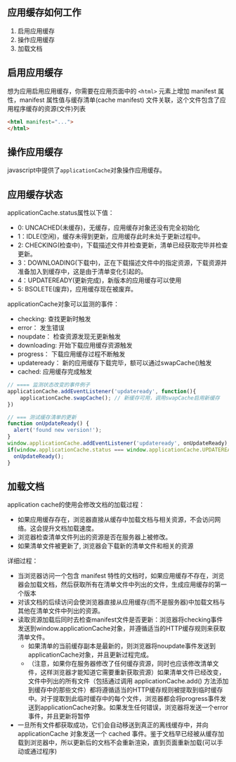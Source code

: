 
## 应用缓存如何工作
1. 启用应用缓存 
2. 操作应用缓存
3. 加载文档

## 启用应用缓存
想为应用启用应用缓存，你需要在应用页面中的 `<html>` 元素上增加 manifest 属性，manifest 属性值与缓存清单(cache manifest) 文件关联，这个文件包含了应用程序缓存的资源(文件)列表

```html
<html manifest="...">
</html>
```

## 操作应用缓存
javascript中提供了`applicationCache`对象操作应用缓存。


## 应用缓存状态
applicationCache.status属性以下值：
* 0: UNCACHED(未缓存)，无缓存，应用缓存对象还没有完全初始化
* 1：IDLE(空闲)，缓存未得到更新，应用缓存此时未处于更新过程中。
* 2: CHECKING(检查中)，下载描述文件并检查更新，清单已经获取完毕并检查更新。
* 3：DOWNLOADING(下载中)，正在下载描述文件中的指定资源，下载资源并准备加入到缓存中，这是由于清单变化引起的。
* 4：UPDATEREADY(更新完成)，新版本的应用缓存可以使用
* 5: BSOLETE(废弃)，应用缓存现在被废弃。

applicationCache对象可以监测的事件：
* checking: 查找更新时触发
* error： 发生错误
* noupdate： 检查资源发现无更新触发
* downloading: 开始下载应用缓存资源触发
* progress： 下载应用缓存过程不断触发
* updateready： 新的应用缓存下载完毕，额可以通过swapCache()触发
* cached: 应用缓存完成触发
```js
// ==== 监测状态改变的事件例子
applicationCache.addEventListener('updateready', function(){
    applicationCache.swapCache(); // 新缓存可用，调用swapCache启用新缓存
})

// === 测试缓存清单的更新
function onUpdateReady() {
  alert('found new version!');
}
window.applicationCache.addEventListener('updateready', onUpdateReady);
if(window.applicationCache.status === window.applicationCache.UPDATEREADY) {
  onUpdateReady();
}
```
## 加载文档
application cache的使用会修改文档的加载过程：
* 如果应用缓存存在，浏览器直接从缓存中加载文档与相关资源，不会访问网络。这会提升文档加载速度。
* 浏览器检查清单文件列出的资源是否在服务器上被修改。
* 如果清单文件被更新了, 浏览器会下载新的清单文件和相关的资源

详细过程：
* 当浏览器访问一个包含 manifest 特性的文档时，如果应用缓存不存在，浏览器会加载文档，然后获取所有在清单文件中列出的文件，生成应用缓存的第一个版本
* 对该文档的后续访问会使浏览器直接从应用缓存(而不是服务器)中加载文档与其他在清单文件中列出的资源。
* 读取资源加载后同时去检查manifest文件是否更新：浏览器将checking事件发送到window.applicationCache对象，并遵循适当的HTTP缓存规则来获取清单文件。
    * 如果清单的当前缓存副本是最新的，则浏览器将noupdate事件发送到applicationCache对象，并且更新过程完成。
    * （注意，如果你在服务器修改了任何缓存资源，同时也应该修改清单文件，这样浏览器才能知道它需要重新获取资源）如果清单文件已经改变，文件中列出的所有文件（包括通过调用 applicationCache.add() 方法添加到缓存中的那些文件）都将遵循适当的HTTP缓存规则被提取到临时缓存中。对于提取到此临时缓存中的每个文件，浏览器都会将progress事件发送到applicationCache对象。如果发生任何错误，浏览器将发送一个error事件，并且更新将暂停
* 一旦所有文件都获取成功，它们会自动移送到真正的离线缓存中，并向  applicationCache 对象发送一个 cached 事件。鉴于文档早已经被从缓存加载到浏览器中，所以更新后的文档不会重新渲染，直到页面重新加载(可以手动或通过程序)

